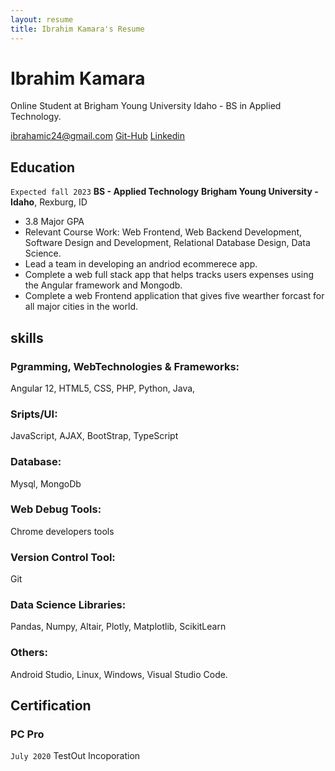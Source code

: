 ```yaml
---
layout: resume
title: Ibrahim Kamara's Resume
---
```

# Ibrahim Kamara
Online Student at Brigham Young University Idaho - BS in Applied Technology.

<div id="webaddress">
<a href="ibrahamic24@gmail.comm">ibrahamic24@gmail.com</a>
<!-- | <a href="https://byuidatascience.github.io/development.html">Git-Hub</a> -->  
<a href="https://github.com/Ibrahimcode">Git-Hub</a> 
<a href="https://www.linkedin.com/in/ibrahim-kamara-b86bb51a4/">Linkedin</a>
</div>

<!-- https://www.monique.tech/the-art-of-markdown -->


## Education

<!-- `2025-2027`
__LDS Business College__, Salt Lake City, UT

- Full academic scholarship with 4.0 GPA -->

`Expected fall 2023`
__BS - Applied Technology__
__Brigham Young University - Idaho__, Rexburg, ID

- 3.8 Major GPA
- Relevant Course Work: Web Frontend, Web Backend Development, Software Design and Development, Relational Database Design, Data Science.
- Lead a team in developing an andriod ecommerece app.
- Complete a web full stack app that helps tracks users expenses using the Angular framework and Mongodb.
- Complete a web Frontend application that gives five wearther forcast for all major cities in the world.


<!-- ## Related Experience -->
## skills
### Pgramming, WebTechnologies & Frameworks: 
Angular 12, HTML5, CSS, PHP, Python, Java, 

### Sripts/UI:
JavaScript, AJAX, BootStrap, TypeScript

### Database:
Mysql, MongoDb

### Web Debug Tools:
Chrome developers tools

### Version Control Tool:
Git

### Data Science Libraries:
Pandas, Numpy, Altair, Plotly, Matplotlib, ScikitLearn

### Others:
Android Studio, Linux, Windows, Visual Studio Code.

## Certification
### PC Pro
`July 2020`
TestOut Incoporation


<!-- ## Related Experience

### Internships

`January 2028 - June 2028`
__Pacific Northwest National Lab__, Richland, WA

- Worked on novel methods for soil sampling to reduce laboratory measurements
- Used R and Visual Sample Plan to establish new sampling algorithms
- Published a journal article in Environmental Quality.

### Data Science Lead

`April 2027 - June 2027`
__Westmark Credit Union__, Consultant

- Developed a predicted model to support Westmark in custumer conversion from dealer loans.
- Used R and Python to build a machine learning model using CatBoost in Python and the Tidyverse for data visualization and munging. 
- Improved previous model development to over 85% balanced accuracy. Expect model to be implemented in Westmark business practices.

`September 2027 - April 2028`
__Good2Go__, Consultant

- Built product ordering and supply predictive algorithms for chips and beverages categories
- Established standardized SQL calls and connections for PowerBI dashboards
- Found over $35k in waste and saved over 200 annual hours of store quality control work 

### Data Science Consulting Team

`January 2027 - April 2027`
__Imagine Learning__

- Build web scraping tool to find and format school district technology data.
- Used R and the Rvest package to parse and format web data.
- Saved 30 hours a month with the automated scripts.

`April 2027 - July 2027`
__Pinnacle Management Group__, 

- Proof of concept development of dashboards using client's corporate data.
- Built and documented differences of PowerBI, Google Dashoards, and Tableau.
- Saved client $10k in database and dashboard server fees and validated future dashboard processes.


## Service and Work History

`2025-2027`
__Math Tutor__, LDSBC


`2023-2025`
__Service Missionary__, South Africa -->



<!-- ### Footer

Last updated: May 2013 -->


